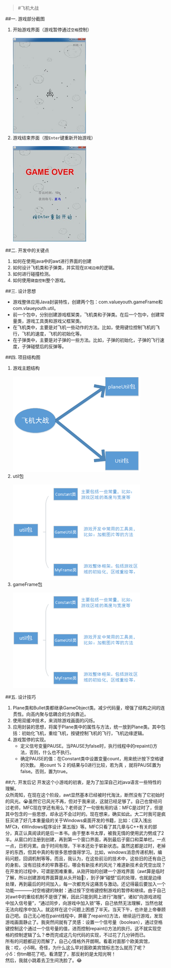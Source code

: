 >#飞机大战

##一. 游戏部分截图

1.  开始游戏界面（游戏暂停通过`空格`控制）<br><br>
	![start](https://raw.githubusercontent.com/ValueYouth/plane-game/master/src/images/start.jpg "游戏开始") 
2.  游戏结束界面（按`Enter`键重新开始游戏）<br><br>
	![over](https://raw.githubusercontent.com/ValueYouth/plane-game/master/src/images/over.jpg "游戏结束")

##二. 开发中的关键点

1. 	如何在使用java中的awt进行界面的创建<br>
2.	如何设计飞机类和子弹类，并实现在`区域边缘`的逻辑。<br>
3.	如何进行碰撞检测。<br>
4.	如何使用`键盘控制`整个游戏。

##三. 设计思想

* 游戏整体应用Java封装特性，创建两个包：com.valueyouth.gameFrame和com.vlaueyouth.util。
* 前一个包中，分别创建游戏框架类，飞机类和子弹类。在后一个包中，创建常量类，游戏工具类和游戏父框架类。
* 在飞机类中，主要是对飞机一些动作的方法。比如，使用键位控制飞机的飞行，飞机的速度，飞机的初始化等。
* 在子弹类中，主要是对子弹的一些方法。比如，子弹的初始化，子弹的飞行速度，子弹碰壁后的反弹等。

##四. 项目结构图

1. 游戏主题结构<br><br>
   ![plane-game](https://raw.githubusercontent.com/ValueYouth/plane-game/master/src/images/one.png "主体结构")
2. util包<br><br>
   ![plane-game](https://raw.githubusercontent.com/ValueYouth/plane-game/master/src/images/two.png "util包")
3. gameFrame包<br><br>
   ![plane-game](https://raw.githubusercontent.com/ValueYouth/plane-game/master/src/images/two.png "gameFrame包")

##五. 设计技巧
1. Plane类和Bullet类都继承GameObject类。减少代码量，增强了结构之间的连贯性。向高内聚与低耦合的方向靠近。
2. 使用双缓冲技术，来消除游戏画面的闪烁。
3. 应用封装的思想，将属于Plane类中的属性与方法，统一放到Plane类。其中包括：初始化飞机，重绘飞机，按键控制飞机的飞行，飞机边缘逻辑。
4. 游戏暂停的实现。
   * 定义信号变量PAUSE。当PAUSE为false时，执行线程中的repaint()方法，否则，什么也不执行。
   * 确定PAUSE的值：在Constant类中设置变量count，用来统计按下空格键的次数。
     用count % 2 的结果与0进行比较，若为真  ，就将PAUSE置为false。否则，置为true。

##六. 开发后记
   开发这个小游戏的初衷，是为了加深自己对java语言一些特性的理解。<br>
   众所周知，在现在这个阶段，awt显然基本已经被时代淘汰，断然没有了它初始时的风光。:sob:虽然它已风光不再，但对于我来说，这就已经足够了。自己也曾经问过老师，MFC现在学还有用么？老师说了一句很有用的话：MFC是过时了，但是其中包含的一些思想，却永远不会过时的。现在想来，确实如此。大二时我可是疯狂买进了好几本重量级的关于Windows桌面开发的书籍，比如：《深入浅出MFC》，《Windows程序设计 第五版》等。MFC只看了其几章与C++有关的部分，真正认真阅读的是后一本书。由于整本书太厚，被我无情的使用武力劈成了2半。从窗口的注册到创建，再到第一个窗口界面，再到最后子窗口和菜单栏。一点一点，日积月累。由于时间有限，下半本还处于崭新状态。虽然这都是过时，老掉牙的东西，但其中真的有很多思想值得学习。比如，windows消息传递机制，编码问题，回调机制等等。而且，我认为，在这些前沿的技术中，这些旧的还有自己的身影。没有旧技术的牢靠基石，哪会有新技术的风光？难道新技术会凭空出现？<br>
   在开发的过程中，可谓是困难重重。从刚开始的创建一个游戏界面（awt算是临时了解，所以创建游戏界面算是从头开始:feet:），到子弹“碰壁”后的处理，也就是边缘处理，再到最后的时间加入，每一次都充斥这痛苦与激动。还记得最后要加入一个功能————对空格键的映射：通过按下空格键控制游戏的暂停和继续。由于自己对awt中的重绘机制不是很了解，因此只能到网上进行“海搜”。诸如“向游戏进程中加入信号量”，“通过同步，向游戏中加入锁”等，自己依然无法理解，当然也就无法向程序中加入。就这样在这个问题上困惑了半天。当天下午，也许是上帝眷顾自己吧。自己无心地在paint线程中，屏蔽了repaint()方法，继续运行游戏，发现游戏画面静止了。我突然间就有了灵感：设置一个信号量（boolean），通过空格键控制这个通过一个信号量的值，进而控制repaint()方法的执行。这不就实现空格的控制逻辑了么？:sunglasses:而完成这几句代码的实现，不过花了几分钟而已。<br>
   所有的问题都迎刃而解了，自己心情格外开朗啊。看着对面那个欧美宾馆，<br>
   我：哎，小5啊。奇怪，为什么这么早对面欧美宾馆标志怎么就亮了呢？<br>
   小5：你tm眼花了吧。看清楚了，那反射的是太阳光啊！<br>
   然后，我就小跳着去卫生间洗脸了。:joy:

